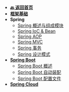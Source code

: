 <!-- 侧边栏 _sidebar.md -->

+ [**:back: 返回首页**](/basic/index.md)
+ [**框架基础**](/basic/backend/spring/framework.md)
+ **Spring**
    + [Spring 概述与组成模块](/basic/backend/spring/spring/1_spring_overview.md)
    + [Spring IoC & Bean](/basic/backend/spring/spring/2_spring_ioc_bean.md)
    + [Spring AOP](/basic/backend/spring/spring/3_spring_aop.md)
    + [Spring MVC](/basic/backend/spring/spring/4_spring_mvc.md)
    + [Spring 事务](/basic/backend/spring/spring/5_spring_transaction.md)
    + [Spring 设计模式](/basic/backend/spring/spring/6_spring_design_pattern.md)
+ [**Spring Boot**](/basic/backend/spring/spring-boot.md)
    + [Spring Boot 概述](/basic/backend/spring/spring_boot/1_spring_boot_overview.md)
    + [Spring Boot 自动装配](/basic/backend/spring/spring_boot/2_spring_boot_config.md)
    + [Spring Boot 配置文件](/basic/backend/spring/spring_boot/3_spring_boot_config_file.md)
+ [**Spring Cloud**](/basic/backend/spring/spring-cloud.md)